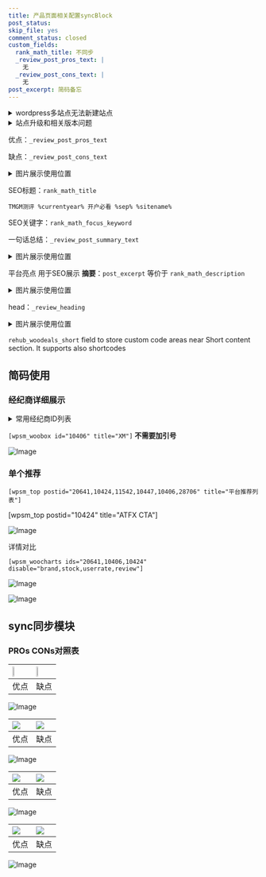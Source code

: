 ```yaml
---
title: 产品页面相关配置syncBlock
post_status: 
skip_file: yes
comment_status: closed
custom_fields:
  rank_math_title: 不同步
  _review_post_pros_text: |
    无
  _review_post_cons_text: |
    无
post_excerpt: 简码备忘
---
```

<details><summary>wordpress多站点无法新建站点</summary>

<li>和报错需要清理cookies一样的原因</li>
<li>wp-config.php里面<code>define( 'SUBDOMAIN_INSTALL', false );//子域名安装</code></li>
<li>新建子站点是用<code>define( 'SUBDOMAIN_INSTALL', true);//子域名安装</code> 完成以后，改成<code>false</code></li>
</details>

<details><summary>站点升级和相关版本问题</summary>

<p>wordpress：5.9.9
woocommerce：7.5.1
出现问题的地方：主题选项里面>><strong>Product layout >>compact style</strong></p>
<p>如何出现没有用过的字段 导致无法保存。先导出配置 然后进行修改，后面再次恢复即可。</p>
<p>出现部分字段无法显示时，需要返回默认布局后，对产品进行保存就好了。</p>
<p></p>
</details>

优点：`_review_post_pros_text`

缺点：`_review_post_cons_text`

<details><summary>图片展示使用位置</summary>

<img src="https://prod-files-secure.s3.us-west-2.amazonaws.com/39ed1227-6d7d-4570-be36-9ccd4a2c4241/f51d3d83-55d4-4bdf-9604-f37ec77ab556/Untitled.png?X-Amz-Algorithm=AWS4-HMAC-SHA256&X-Amz-Content-Sha256=UNSIGNED-PAYLOAD&X-Amz-Credential=ASIAZI2LB4667P2TULBN%2F20251006%2Fus-west-2%2Fs3%2Faws4_request&X-Amz-Date=20251006T225518Z&X-Amz-Expires=3600&X-Amz-Security-Token=IQoJb3JpZ2luX2VjEP7%2F%2F%2F%2F%2F%2F%2F%2F%2F%2FwEaCXVzLXdlc3QtMiJHMEUCICJX1jBo7k1Uwnre%2BFKXjLd8uV0FkE2Ml4ENYvdX2kPvAiEAhzncTB8gsMmaIN8JdI3OkHW7TRD%2BzVGzpVqVcjo5grAqiAQIl%2F%2F%2F%2F%2F%2F%2F%2F%2F%2F%2FARAAGgw2Mzc0MjMxODM4MDUiDJhfqWBa%2F23rQm7qECrcA%2FN0697ZlHkTNwTw77e28lzJe4prlJHlKEhn9QMSrgRU4%2FH8uZCgO5VrWVUoG9ReapJGDE%2FIuh0IeAVk%2Fkc7DkBVJikJSIPrvYm2EPfWnPQhiIwm%2F4eop%2Bcl4R8P3W6xTyYmfMcPjrdbzH0Ch0c81ctjwRtBfxy6aEPeF%2BStIN7vNI4S8YR2XbX%2Bvp56fjmvlG4qNn1Mr1LhCDnkN8U6gMHHH1TLEng2rqi5h0T%2B1Y89cOUFtkA5%2Fji4o8ZODSC2VteEMMKd0Vcc4%2Bbav%2F8zYEdaKUGHb1%2BwdHge0Mmz%2FOumoC4EI4EOii8%2BQ9hHQZ9oh0H06AgU3vVdVvzJKonT1%2Bkc13mqwIfYt3BPkgHqUiBcNA7HWHgv3J2W78s4Z0IjPfjrb%2BvrUlMjy23JwGmBOlENjYmDVqinpCkDo1QRl%2BPtPP8FpnhjavFY5%2BeV%2BzKLv1CnK1sOfpx3vca9YoBqGpBKi5YppgZwUnTFIq%2BjKg5dyjA6cB%2BKXCOfjcml5hZnCuVq2hb35Z2OQ%2FyBK6IAgWPBBIDykMIJllUddwMEPeoIFfLJ5p2NT6Zvy9w76yeV390Qxwt%2BIuFS5LtjjL7cYHaelPfeH63wkfqtl4HoijJyp0fhKm83lj1FkRhJMIr1kMcGOqUB7O0Vo3Xo1QDm3BA9w6rkjPNg2UbWE7flaDifjteXJRuv8LlpRRCuSZyZY6Sy127bf3m1pnzFzX7fFk3YsU04azoSoqGsPZFpvrwCYWpHLjKaanVKnJL5ETt8wPvmjVPtyJ7PTK2PcIuL1%2BixOa5Fxzu2gO9QEL57Fx7BMZb5Q09IPRJmRAvzf6OSmtg6uT5%2B3pARILfaK9comFZ03g7P1SvPoD%2FB&X-Amz-Signature=59024c52f7907a4f0a45c4a8ecdfec9e4c520763f07f9a7793bc43704c01d12a&X-Amz-SignedHeaders=host&x-amz-checksum-mode=ENABLED&x-id=GetObject" alt="Image">
</details>

SEO标题：`rank_math_title`

`TMGM测评 %currentyear% 开户必看 %sep% %sitename%`

SEO关键字：`rank_math_focus_keyword`

一句话总结：`_review_post_summary_text`

<details><summary>图片展示使用位置</summary>

<img src="https://prod-files-secure.s3.us-west-2.amazonaws.com/39ed1227-6d7d-4570-be36-9ccd4a2c4241/4b96a922-296c-4f4e-8630-d1c870cbce01/Untitled.png?X-Amz-Algorithm=AWS4-HMAC-SHA256&X-Amz-Content-Sha256=UNSIGNED-PAYLOAD&X-Amz-Credential=ASIAZI2LB466TAYOPVLZ%2F20251006%2Fus-west-2%2Fs3%2Faws4_request&X-Amz-Date=20251006T225518Z&X-Amz-Expires=3600&X-Amz-Security-Token=IQoJb3JpZ2luX2VjEP7%2F%2F%2F%2F%2F%2F%2F%2F%2F%2FwEaCXVzLXdlc3QtMiJHMEUCIEDMXcV3m6dea7E6qbyyjDdx7Kiwvjxen14yy601Fn0cAiEAyzZQQ0DwqQ8AHCFdXFomXZfL8l%2BcknvMSdp%2BlBnU%2Bq0qiAQIl%2F%2F%2F%2F%2F%2F%2F%2F%2F%2F%2FARAAGgw2Mzc0MjMxODM4MDUiDALepCDSsw7M4%2F3hyircA3R%2FnqqiMUQnsmDWSPrM6%2B%2Be87%2BnQj0Idfrghoass1p%2Brk%2Bs95xnXdfSckNYbpS3RGZpZj544VlTL1hq3XiDnsVkUyWG0TK1%2Fz6DaTOJXdYBadaLW8PE6UvZBKWivu6yUlWkulKWqLjNC2FCEFNBWzABprseasNleOCTDqBK96braNLraFppaH1627CUezxA0FamRpDt%2F2WINVh0vAo%2B7MawKUNlCZak5FMo3VnMRGOBgvclpAinfQnq27l%2Belid5KKTJmQ%2Bxul2yPq7Fzg0V7EeIAzo%2BVfxksosIRA4li0rdk3aLIiXzb3VQCUn5KosxLI1bA53H3HHmpJWOPi1Kdr%2FutiiurMGr9O9MUpZZTDgJlzwiwzEZsOdoc%2Fuiy1CNHLw6RwNGCk6tgn53pu4PhEa%2BGzLvo8VxYXnXdFyqAp4Q0wK%2FNqdbVbN9jWyHBTnutpXwoOxmFSOpCsFJxi4iWy4dE%2B2kEDOxxbTF1%2FscyywEMYjBJxbI97sMp0XyUrv8wz6R%2BmTyB5VFL1J64HXCGScnRMhdRAujLI9j46oHtLvvgrSbRZolMTVljT%2FNz2ScfhPowe0n4yCpbbWFFUJIGDa7EeusVbpWG7rpfWE%2F1gymlhBsnmWFX419HYoMI31kMcGOqUBu2px2y9IC9q36SFBAGhI4m8oYzacVy5dxJlVnYvAeOW4P%2BV4HX4MO7Qi%2FfSzW%2FDI5Z3b3QiOwWXaIvH%2Fz6AZKDWWOcTMU3lQMSo0WJuvZBwgJRqutWIXTBFW48uxQtB4YzzbQm1Ve532w1D0h09ezPQNworujjcfJozd5SywrfRYM7Cs5HhdQdMiDyOs51VRKFUbR8oQs74c4gnEAKhv7Sn7R3fR&X-Amz-Signature=ac98c0b240db4ab72f84ae911df0f2e3ed9ce13c01fe328c8aea0d39d2d7ec61&X-Amz-SignedHeaders=host&x-amz-checksum-mode=ENABLED&x-id=GetObject" alt="Image">
</details>

平台亮点 用于SEO展示 **摘要**：`post_excerpt`  等价于 `rank_math_description`

<details><summary>图片展示使用位置</summary>

<img src="https://prod-files-secure.s3.us-west-2.amazonaws.com/39ed1227-6d7d-4570-be36-9ccd4a2c4241/1ee11f63-b60a-4dfe-a7a7-d58ff23b5d88/Untitled.png?X-Amz-Algorithm=AWS4-HMAC-SHA256&X-Amz-Content-Sha256=UNSIGNED-PAYLOAD&X-Amz-Credential=ASIAZI2LB466WWHGZ64E%2F20251006%2Fus-west-2%2Fs3%2Faws4_request&X-Amz-Date=20251006T225518Z&X-Amz-Expires=3600&X-Amz-Security-Token=IQoJb3JpZ2luX2VjEP7%2F%2F%2F%2F%2F%2F%2F%2F%2F%2FwEaCXVzLXdlc3QtMiJHMEUCIGTYZs6y%2FdVbDw5k6J0a0e%2Bn3nqLbE%2F0GKnQljNm3UHkAiEA%2FjG7e%2BEey%2FurDYe5XMZC9jafUFLnu7GYr6%2FERIDc6CQqiAQIl%2F%2F%2F%2F%2F%2F%2F%2F%2F%2F%2FARAAGgw2Mzc0MjMxODM4MDUiDKrRH2BQe%2F1xofze%2FircA4Rnv1nckv4VfYO2X%2BOWar5swcqDLs0zBuvW%2B948r9bw7Orj%2FGys0mwMX9YSa%2B3s2lEWRUd7FOpYSkh7ZaDRhAPvUR1ZgSHR6OyxOc%2BSkSm%2Br8dtOKJKkyncabaqYYkmSVFUNBEkNR20dzM%2BUg2RGKlGEPAbk%2Fpa0UYN19sPyDVcP6CTTr0fCV%2BUtoBmVxPwkDDnynMoHLmn3SU7K9IPMQu4af7CZmbiZmzFWkyYgJj7FnN1n9zrmDDZYenURUQMrjNomL5vcvySR%2FXBWO5N%2FqnfgdlLuYpAN81o2WRj%2FXP7ECZ3scH6GkY6%2Bme3ormDviJceWGaDXrJBlZ%2BbtT7PLOaAiF0qnWgmVzqsRH6VvSo1OnKhK4QlyZ32lxj0SfjzhWtWPqoXmJ9VNtSj8bQRXjSC5%2F0LcNcbNBKr4S218h84QPP1moVKW0Q%2B0mvYPbZJX1ImDNjQgLH5llqjeQiwm9tIQquWJi%2BMI%2FaCgOFcqjJ0%2FY7PsIEo0oLlYYs8Lx66jVFDXojKPMZPc9T1vVfb1W7%2FURIl9L0%2B0VEKqHBoQv%2B2%2FmASx2VpOjnKWPNX1IPyuNMuwc2%2BEmQxeLET2GZFz8mdLmgzGADXNB1mAYaifWifFXstkGpqdPpyFw%2FMPX0kMcGOqUBBl7f7mtBSJHiqcMciCPgih%2B7Lw6NGeBuGzT2JBC4j274cJE1UN9SOkpoJ7Zi7nOr7mrIsfBxhTFjvlu0Wsp3TIozhxJd1B%2FI63JBXViFtT6wt9ATGL%2FUiQ2QBEBeqNV5oY2FgKZ%2F1%2BP3s8Wfkd7GIIaxGBfubptzyRKIjJxmqg92Tpc29Uutu6kg%2FNqhVcuAqdYq4Ik78CTIHnZFXNCpk4HcGIw7&X-Amz-Signature=d24b5ffefb9aac5b27ef9c700b22cf39cf757f9bc4fd4410940315d1b45fc95c&X-Amz-SignedHeaders=host&x-amz-checksum-mode=ENABLED&x-id=GetObject" alt="Image">
<img src="https://prod-files-secure.s3.us-west-2.amazonaws.com/39ed1227-6d7d-4570-be36-9ccd4a2c4241/ad4118b5-78d8-4fbe-801e-3b29b5d99c01/Untitled.png?X-Amz-Algorithm=AWS4-HMAC-SHA256&X-Amz-Content-Sha256=UNSIGNED-PAYLOAD&X-Amz-Credential=ASIAZI2LB466WWHGZ64E%2F20251006%2Fus-west-2%2Fs3%2Faws4_request&X-Amz-Date=20251006T225518Z&X-Amz-Expires=3600&X-Amz-Security-Token=IQoJb3JpZ2luX2VjEP7%2F%2F%2F%2F%2F%2F%2F%2F%2F%2FwEaCXVzLXdlc3QtMiJHMEUCIGTYZs6y%2FdVbDw5k6J0a0e%2Bn3nqLbE%2F0GKnQljNm3UHkAiEA%2FjG7e%2BEey%2FurDYe5XMZC9jafUFLnu7GYr6%2FERIDc6CQqiAQIl%2F%2F%2F%2F%2F%2F%2F%2F%2F%2F%2FARAAGgw2Mzc0MjMxODM4MDUiDKrRH2BQe%2F1xofze%2FircA4Rnv1nckv4VfYO2X%2BOWar5swcqDLs0zBuvW%2B948r9bw7Orj%2FGys0mwMX9YSa%2B3s2lEWRUd7FOpYSkh7ZaDRhAPvUR1ZgSHR6OyxOc%2BSkSm%2Br8dtOKJKkyncabaqYYkmSVFUNBEkNR20dzM%2BUg2RGKlGEPAbk%2Fpa0UYN19sPyDVcP6CTTr0fCV%2BUtoBmVxPwkDDnynMoHLmn3SU7K9IPMQu4af7CZmbiZmzFWkyYgJj7FnN1n9zrmDDZYenURUQMrjNomL5vcvySR%2FXBWO5N%2FqnfgdlLuYpAN81o2WRj%2FXP7ECZ3scH6GkY6%2Bme3ormDviJceWGaDXrJBlZ%2BbtT7PLOaAiF0qnWgmVzqsRH6VvSo1OnKhK4QlyZ32lxj0SfjzhWtWPqoXmJ9VNtSj8bQRXjSC5%2F0LcNcbNBKr4S218h84QPP1moVKW0Q%2B0mvYPbZJX1ImDNjQgLH5llqjeQiwm9tIQquWJi%2BMI%2FaCgOFcqjJ0%2FY7PsIEo0oLlYYs8Lx66jVFDXojKPMZPc9T1vVfb1W7%2FURIl9L0%2B0VEKqHBoQv%2B2%2FmASx2VpOjnKWPNX1IPyuNMuwc2%2BEmQxeLET2GZFz8mdLmgzGADXNB1mAYaifWifFXstkGpqdPpyFw%2FMPX0kMcGOqUBBl7f7mtBSJHiqcMciCPgih%2B7Lw6NGeBuGzT2JBC4j274cJE1UN9SOkpoJ7Zi7nOr7mrIsfBxhTFjvlu0Wsp3TIozhxJd1B%2FI63JBXViFtT6wt9ATGL%2FUiQ2QBEBeqNV5oY2FgKZ%2F1%2BP3s8Wfkd7GIIaxGBfubptzyRKIjJxmqg92Tpc29Uutu6kg%2FNqhVcuAqdYq4Ik78CTIHnZFXNCpk4HcGIw7&X-Amz-Signature=9fac59657ac8be708c9556b6b56bfa16e0ed81cb5dcd96a8ca1b35cf1e7836b2&X-Amz-SignedHeaders=host&x-amz-checksum-mode=ENABLED&x-id=GetObject" alt="Image">
<img src="https://prod-files-secure.s3.us-west-2.amazonaws.com/39ed1227-6d7d-4570-be36-9ccd4a2c4241/a38cf7c9-a79c-4b64-9e94-13589fe0758b/Untitled.png?X-Amz-Algorithm=AWS4-HMAC-SHA256&X-Amz-Content-Sha256=UNSIGNED-PAYLOAD&X-Amz-Credential=ASIAZI2LB466WWHGZ64E%2F20251006%2Fus-west-2%2Fs3%2Faws4_request&X-Amz-Date=20251006T225518Z&X-Amz-Expires=3600&X-Amz-Security-Token=IQoJb3JpZ2luX2VjEP7%2F%2F%2F%2F%2F%2F%2F%2F%2F%2FwEaCXVzLXdlc3QtMiJHMEUCIGTYZs6y%2FdVbDw5k6J0a0e%2Bn3nqLbE%2F0GKnQljNm3UHkAiEA%2FjG7e%2BEey%2FurDYe5XMZC9jafUFLnu7GYr6%2FERIDc6CQqiAQIl%2F%2F%2F%2F%2F%2F%2F%2F%2F%2F%2FARAAGgw2Mzc0MjMxODM4MDUiDKrRH2BQe%2F1xofze%2FircA4Rnv1nckv4VfYO2X%2BOWar5swcqDLs0zBuvW%2B948r9bw7Orj%2FGys0mwMX9YSa%2B3s2lEWRUd7FOpYSkh7ZaDRhAPvUR1ZgSHR6OyxOc%2BSkSm%2Br8dtOKJKkyncabaqYYkmSVFUNBEkNR20dzM%2BUg2RGKlGEPAbk%2Fpa0UYN19sPyDVcP6CTTr0fCV%2BUtoBmVxPwkDDnynMoHLmn3SU7K9IPMQu4af7CZmbiZmzFWkyYgJj7FnN1n9zrmDDZYenURUQMrjNomL5vcvySR%2FXBWO5N%2FqnfgdlLuYpAN81o2WRj%2FXP7ECZ3scH6GkY6%2Bme3ormDviJceWGaDXrJBlZ%2BbtT7PLOaAiF0qnWgmVzqsRH6VvSo1OnKhK4QlyZ32lxj0SfjzhWtWPqoXmJ9VNtSj8bQRXjSC5%2F0LcNcbNBKr4S218h84QPP1moVKW0Q%2B0mvYPbZJX1ImDNjQgLH5llqjeQiwm9tIQquWJi%2BMI%2FaCgOFcqjJ0%2FY7PsIEo0oLlYYs8Lx66jVFDXojKPMZPc9T1vVfb1W7%2FURIl9L0%2B0VEKqHBoQv%2B2%2FmASx2VpOjnKWPNX1IPyuNMuwc2%2BEmQxeLET2GZFz8mdLmgzGADXNB1mAYaifWifFXstkGpqdPpyFw%2FMPX0kMcGOqUBBl7f7mtBSJHiqcMciCPgih%2B7Lw6NGeBuGzT2JBC4j274cJE1UN9SOkpoJ7Zi7nOr7mrIsfBxhTFjvlu0Wsp3TIozhxJd1B%2FI63JBXViFtT6wt9ATGL%2FUiQ2QBEBeqNV5oY2FgKZ%2F1%2BP3s8Wfkd7GIIaxGBfubptzyRKIjJxmqg92Tpc29Uutu6kg%2FNqhVcuAqdYq4Ik78CTIHnZFXNCpk4HcGIw7&X-Amz-Signature=d04f149e41f414fa603f3eeaa7da7df671bfa7ef38901a2ad2e1eab809d84541&X-Amz-SignedHeaders=host&x-amz-checksum-mode=ENABLED&x-id=GetObject" alt="Image">
<img src="https://prod-files-secure.s3.us-west-2.amazonaws.com/39ed1227-6d7d-4570-be36-9ccd4a2c4241/7da6fc1e-d2ac-42ae-8c75-cb5749aa18f6/Untitled.png?X-Amz-Algorithm=AWS4-HMAC-SHA256&X-Amz-Content-Sha256=UNSIGNED-PAYLOAD&X-Amz-Credential=ASIAZI2LB466WWHGZ64E%2F20251006%2Fus-west-2%2Fs3%2Faws4_request&X-Amz-Date=20251006T225518Z&X-Amz-Expires=3600&X-Amz-Security-Token=IQoJb3JpZ2luX2VjEP7%2F%2F%2F%2F%2F%2F%2F%2F%2F%2FwEaCXVzLXdlc3QtMiJHMEUCIGTYZs6y%2FdVbDw5k6J0a0e%2Bn3nqLbE%2F0GKnQljNm3UHkAiEA%2FjG7e%2BEey%2FurDYe5XMZC9jafUFLnu7GYr6%2FERIDc6CQqiAQIl%2F%2F%2F%2F%2F%2F%2F%2F%2F%2F%2FARAAGgw2Mzc0MjMxODM4MDUiDKrRH2BQe%2F1xofze%2FircA4Rnv1nckv4VfYO2X%2BOWar5swcqDLs0zBuvW%2B948r9bw7Orj%2FGys0mwMX9YSa%2B3s2lEWRUd7FOpYSkh7ZaDRhAPvUR1ZgSHR6OyxOc%2BSkSm%2Br8dtOKJKkyncabaqYYkmSVFUNBEkNR20dzM%2BUg2RGKlGEPAbk%2Fpa0UYN19sPyDVcP6CTTr0fCV%2BUtoBmVxPwkDDnynMoHLmn3SU7K9IPMQu4af7CZmbiZmzFWkyYgJj7FnN1n9zrmDDZYenURUQMrjNomL5vcvySR%2FXBWO5N%2FqnfgdlLuYpAN81o2WRj%2FXP7ECZ3scH6GkY6%2Bme3ormDviJceWGaDXrJBlZ%2BbtT7PLOaAiF0qnWgmVzqsRH6VvSo1OnKhK4QlyZ32lxj0SfjzhWtWPqoXmJ9VNtSj8bQRXjSC5%2F0LcNcbNBKr4S218h84QPP1moVKW0Q%2B0mvYPbZJX1ImDNjQgLH5llqjeQiwm9tIQquWJi%2BMI%2FaCgOFcqjJ0%2FY7PsIEo0oLlYYs8Lx66jVFDXojKPMZPc9T1vVfb1W7%2FURIl9L0%2B0VEKqHBoQv%2B2%2FmASx2VpOjnKWPNX1IPyuNMuwc2%2BEmQxeLET2GZFz8mdLmgzGADXNB1mAYaifWifFXstkGpqdPpyFw%2FMPX0kMcGOqUBBl7f7mtBSJHiqcMciCPgih%2B7Lw6NGeBuGzT2JBC4j274cJE1UN9SOkpoJ7Zi7nOr7mrIsfBxhTFjvlu0Wsp3TIozhxJd1B%2FI63JBXViFtT6wt9ATGL%2FUiQ2QBEBeqNV5oY2FgKZ%2F1%2BP3s8Wfkd7GIIaxGBfubptzyRKIjJxmqg92Tpc29Uutu6kg%2FNqhVcuAqdYq4Ik78CTIHnZFXNCpk4HcGIw7&X-Amz-Signature=9d4ab7d116ab08fdb1ac552687a20d0677fe59c7f9070fc7be45c0469105da4b&X-Amz-SignedHeaders=host&x-amz-checksum-mode=ENABLED&x-id=GetObject" alt="Image">
<img src="https://prod-files-secure.s3.us-west-2.amazonaws.com/39ed1227-6d7d-4570-be36-9ccd4a2c4241/7e97f40a-eaee-47f5-b2f9-475f96808fa7/Untitled.png?X-Amz-Algorithm=AWS4-HMAC-SHA256&X-Amz-Content-Sha256=UNSIGNED-PAYLOAD&X-Amz-Credential=ASIAZI2LB466WWHGZ64E%2F20251006%2Fus-west-2%2Fs3%2Faws4_request&X-Amz-Date=20251006T225518Z&X-Amz-Expires=3600&X-Amz-Security-Token=IQoJb3JpZ2luX2VjEP7%2F%2F%2F%2F%2F%2F%2F%2F%2F%2FwEaCXVzLXdlc3QtMiJHMEUCIGTYZs6y%2FdVbDw5k6J0a0e%2Bn3nqLbE%2F0GKnQljNm3UHkAiEA%2FjG7e%2BEey%2FurDYe5XMZC9jafUFLnu7GYr6%2FERIDc6CQqiAQIl%2F%2F%2F%2F%2F%2F%2F%2F%2F%2F%2FARAAGgw2Mzc0MjMxODM4MDUiDKrRH2BQe%2F1xofze%2FircA4Rnv1nckv4VfYO2X%2BOWar5swcqDLs0zBuvW%2B948r9bw7Orj%2FGys0mwMX9YSa%2B3s2lEWRUd7FOpYSkh7ZaDRhAPvUR1ZgSHR6OyxOc%2BSkSm%2Br8dtOKJKkyncabaqYYkmSVFUNBEkNR20dzM%2BUg2RGKlGEPAbk%2Fpa0UYN19sPyDVcP6CTTr0fCV%2BUtoBmVxPwkDDnynMoHLmn3SU7K9IPMQu4af7CZmbiZmzFWkyYgJj7FnN1n9zrmDDZYenURUQMrjNomL5vcvySR%2FXBWO5N%2FqnfgdlLuYpAN81o2WRj%2FXP7ECZ3scH6GkY6%2Bme3ormDviJceWGaDXrJBlZ%2BbtT7PLOaAiF0qnWgmVzqsRH6VvSo1OnKhK4QlyZ32lxj0SfjzhWtWPqoXmJ9VNtSj8bQRXjSC5%2F0LcNcbNBKr4S218h84QPP1moVKW0Q%2B0mvYPbZJX1ImDNjQgLH5llqjeQiwm9tIQquWJi%2BMI%2FaCgOFcqjJ0%2FY7PsIEo0oLlYYs8Lx66jVFDXojKPMZPc9T1vVfb1W7%2FURIl9L0%2B0VEKqHBoQv%2B2%2FmASx2VpOjnKWPNX1IPyuNMuwc2%2BEmQxeLET2GZFz8mdLmgzGADXNB1mAYaifWifFXstkGpqdPpyFw%2FMPX0kMcGOqUBBl7f7mtBSJHiqcMciCPgih%2B7Lw6NGeBuGzT2JBC4j274cJE1UN9SOkpoJ7Zi7nOr7mrIsfBxhTFjvlu0Wsp3TIozhxJd1B%2FI63JBXViFtT6wt9ATGL%2FUiQ2QBEBeqNV5oY2FgKZ%2F1%2BP3s8Wfkd7GIIaxGBfubptzyRKIjJxmqg92Tpc29Uutu6kg%2FNqhVcuAqdYq4Ik78CTIHnZFXNCpk4HcGIw7&X-Amz-Signature=f61d8ff36e1d5ce5845375fc66a8c994b4ac604a5f2f41c1094412f3d0a305b1&X-Amz-SignedHeaders=host&x-amz-checksum-mode=ENABLED&x-id=GetObject" alt="Image">
</details>

head：`_review_heading`

<details><summary>图片展示使用位置</summary>

<img src="https://prod-files-secure.s3.us-west-2.amazonaws.com/39ed1227-6d7d-4570-be36-9ccd4a2c4241/3a4650ad-9887-415c-889a-edd51fa54f27/Untitled.png?X-Amz-Algorithm=AWS4-HMAC-SHA256&X-Amz-Content-Sha256=UNSIGNED-PAYLOAD&X-Amz-Credential=ASIAZI2LB466YHIWFMHB%2F20251006%2Fus-west-2%2Fs3%2Faws4_request&X-Amz-Date=20251006T225518Z&X-Amz-Expires=3600&X-Amz-Security-Token=IQoJb3JpZ2luX2VjEP7%2F%2F%2F%2F%2F%2F%2F%2F%2F%2FwEaCXVzLXdlc3QtMiJHMEUCIAZlcygGg8ZuNrrAAutZsvKAzLaAUkqpjvodyTlWxfxuAiEAkFreaPlLUoDyWvkxGNgpytI1FXlEeh7UGG%2BnU1%2FaWFUqiAQIl%2F%2F%2F%2F%2F%2F%2F%2F%2F%2F%2FARAAGgw2Mzc0MjMxODM4MDUiDGj%2F3OjGe9xYnFMIJCrcAxTu5z%2BVwphYr1GX9TiqnRRDYGKq0aFVrVJI5oQ5X35awc%2B6XQ5ceQUdtbQVsQluzGlaDa73uq25Nq4SNphNYPZDMYqvW%2FQp%2F2phkd26SYEadQZnQ0TNJeh7BtK7FzIdNjrs4ESqMIrhFNorxWo%2Fw7ZMZp%2Fp5X5%2FwCEgZXdJVRuYkR79iGBuNUiC%2BaEu8FJXkUjZuXtoFfFqEIUqSOMBg%2BuspNGOjYehtJ1mjlxAiG8RfTUOWK%2BRVV7RQTAg1wSWdnAdx3NXNoBxRjmQ9V9VA%2FB24t6ZMF3NNYJyDJtxZtebPPGJFmQDKijuHRQH%2BPvEIcXI5eORJGcqArvGI7FSAktgxYzr4FwIyJD7147XT5FpVzUMaeSTV0GcRi8VZDlvHWiPcqqNarrg2MzKRzNoJuDpgFcBcxvwA2Djs8UcMKXVR05777NFGCxynXmTBfMBOSXn44dgrhQnSc%2FVydNkCxsWqKI85q8zGHk4uiNcDs%2FmSPSEu7d0GObsi8AM54TSZV72gkqb%2FRChSWOurX7CPQ2UY0F%2BDyP8hYhqSRSMS93R%2FM%2FHcwnOabyyQucLmQCOrE4grg9y5EartgnqLbxFXcIAXWlp2AsuCjbc09erbdg%2B%2BMYRj%2BpgmrmI9OpaMKL1kMcGOqUBYcdtKaMaLkpk%2BiVuw0ug8ngMoLOOgE9%2Bm9tNQ8mylanXzgCYLkUBc%2B%2B%2By%2BzrVAk1aeJjAbtrRDQ26KCGGU%2FPnsqFkcUWQGmcuc7vz4OQPrGjxXRnuGtsjcfh1v5b0hY7JkNoOTFCfbmvbAls4qaYr8TQgS34V%2BosYVqV61vlOUFV7dLlDk5UUXrcyVWfrErypwj9eb5oep5b1KDeCJ9DftdemFa5&X-Amz-Signature=1a73a541d990d4687f0c282339c56e14446d4b222d77a79f3e1ef213047bf0e6&X-Amz-SignedHeaders=host&x-amz-checksum-mode=ENABLED&x-id=GetObject" alt="Image">
</details>

`rehub_woodeals_short`	field to store custom code areas near Short content section. It supports also shortcodes



## 简码使用

### 经纪商详细展示

<details><summary>常用经纪商ID列表</summary>

<pre><code class="php">嘉盛 ===> 20641  [wpsm_woobox id="20641" title="嘉盛"]
易信easymarkets ===> 11542  [wpsm_woobox id="11542" title="易信easymarkets"]
ATFX外汇 ===> 10424  [wpsm_woobox id="10424" title="ATFX"]
XM ===> 10406  [wpsm_woobox id="10406" title="XM"]
TMGM ===> 29622  [wpsm_woobox id="29622" title="TMGM"]
HYCM ===> 10447  [wpsm_woobox id="10447" title="HYCM"]
fpmarkets澳福外汇 ===> 20639  [wpsm_woobox id="20639" title="fpmarkets澳福外汇"]</code></pre>
</details>

`[wpsm_woobox id="10406" title="XM"]` **不需要加引号**

![Image](https://prod-files-secure.s3.us-west-2.amazonaws.com/39ed1227-6d7d-4570-be36-9ccd4a2c4241/4f898f9d-0fa7-4e43-acd3-ac6bc7be575a/Untitled.png?X-Amz-Algorithm=AWS4-HMAC-SHA256&X-Amz-Content-Sha256=UNSIGNED-PAYLOAD&X-Amz-Credential=ASIAZI2LB466Y2DVGEW2%2F20251006%2Fus-west-2%2Fs3%2Faws4_request&X-Amz-Date=20251006T225516Z&X-Amz-Expires=3600&X-Amz-Security-Token=IQoJb3JpZ2luX2VjEP7%2F%2F%2F%2F%2F%2F%2F%2F%2F%2FwEaCXVzLXdlc3QtMiJIMEYCIQCVDEwxHsKSMu5Wd9mEU5n%2FuKEOPTWZ3YTQRGdXSXHdYAIhANQjzJZYQpnmH9WvtoWSOKmOBaSHlKR%2Fg5KJGoR5eIFFKogECJf%2F%2F%2F%2F%2F%2F%2F%2F%2F%2FwEQABoMNjM3NDIzMTgzODA1IgyWNVv7D9oVkF%2BG9JMq3AMRvZgWnqtH21uiYppTGBiK1KCVwWnfFlqZzBaiRC6cMXfA00km6PuwF52J3PlCApRlscr77z4TXqaz4y1bP%2FwvFGDOYKvx8R8yiAGPCjTKW3Umebf56k683N1srKDK00mPNCDmlmh0Ia8Wrk45Db0Prl5KiO%2BQ7PbfTrHQd%2BakRtoPdRXRzz9AjRHkzugCuMVAn1JcGU5BJNLVQlii29vSRdCWZbybFoeUrcwwH%2F8CSYBHH6ZgDU%2FcvHBhQCT7VFyE%2FLFNoM8MeLDs5b%2FF3j9XfgvlmkQVrgd1xlyXnSiAr%2FrbvY2eUkuY7VFapJzaB43LUNNJY49M1iPhCYqBL3EgOngnCt0Rzlyvlc%2FprTQ5UNI72%2BZ9LdHoqBdFIx6xu1GyEAJnCp41%2F40e0jTZPm7nml1yXujmFy5IypC8AHxFcyb2vWIHKErRsw%2FTBI3InggYAS2XCnyhfvVcrDnwdYBFc0Z342V5MiFqPBTLyy9hkNhHrqiHn%2BYnlPJoUXQD8UkDnwpFyAAuRXPAHdx5SGyrZEjU1oZ58DYM1HupeBHrNYGBO834qqAFMMmhS%2FvRq9vG1IL9yJjHPFbP9RYApjbJ0z89ZdySjO%2BcVDwYPxHXK7z4R7Co%2Bohvg5MKsDDV9JDHBjqkAYa%2FEvyxmNe9ANQR4maLaQO5z%2FN0ZcwoUpYDsJlWANGxwAPLrAGafjRDI8l2AxkJID%2FJ%2FsSlFqCK1B1DQGy8u7BPCd3EDN7t8OhJz0DOzibPCoQFCKka6qhuIzgEyRxbdjJyKc7%2BwndQP8Sb%2FksvfIHAnkFhanqOvgkY%2FemzHNShQf3gdioi1ZCLSPP2eNPnw3KmzW3cfhNsoDBx5IWEhWfY%2Bq%2Fe&X-Amz-Signature=f390fe7a889039866a65fb6187d98eebfd7114838879a7b1501ab1d0969a6dd5&X-Amz-SignedHeaders=host&x-amz-checksum-mode=ENABLED&x-id=GetObject)

### 单个推荐
`[wpsm_top postid="20641,10424,11542,10447,10406,28706" title="平台推荐列表"]`

[wpsm_top postid="10424" title="ATFX CTA"]

![Image](https://prod-files-secure.s3.us-west-2.amazonaws.com/39ed1227-6d7d-4570-be36-9ccd4a2c4241/5ac620dc-51a8-48b6-b55d-91f47299193c/Untitled.png?X-Amz-Algorithm=AWS4-HMAC-SHA256&X-Amz-Content-Sha256=UNSIGNED-PAYLOAD&X-Amz-Credential=ASIAZI2LB466Y2DVGEW2%2F20251006%2Fus-west-2%2Fs3%2Faws4_request&X-Amz-Date=20251006T225516Z&X-Amz-Expires=3600&X-Amz-Security-Token=IQoJb3JpZ2luX2VjEP7%2F%2F%2F%2F%2F%2F%2F%2F%2F%2FwEaCXVzLXdlc3QtMiJIMEYCIQCVDEwxHsKSMu5Wd9mEU5n%2FuKEOPTWZ3YTQRGdXSXHdYAIhANQjzJZYQpnmH9WvtoWSOKmOBaSHlKR%2Fg5KJGoR5eIFFKogECJf%2F%2F%2F%2F%2F%2F%2F%2F%2F%2FwEQABoMNjM3NDIzMTgzODA1IgyWNVv7D9oVkF%2BG9JMq3AMRvZgWnqtH21uiYppTGBiK1KCVwWnfFlqZzBaiRC6cMXfA00km6PuwF52J3PlCApRlscr77z4TXqaz4y1bP%2FwvFGDOYKvx8R8yiAGPCjTKW3Umebf56k683N1srKDK00mPNCDmlmh0Ia8Wrk45Db0Prl5KiO%2BQ7PbfTrHQd%2BakRtoPdRXRzz9AjRHkzugCuMVAn1JcGU5BJNLVQlii29vSRdCWZbybFoeUrcwwH%2F8CSYBHH6ZgDU%2FcvHBhQCT7VFyE%2FLFNoM8MeLDs5b%2FF3j9XfgvlmkQVrgd1xlyXnSiAr%2FrbvY2eUkuY7VFapJzaB43LUNNJY49M1iPhCYqBL3EgOngnCt0Rzlyvlc%2FprTQ5UNI72%2BZ9LdHoqBdFIx6xu1GyEAJnCp41%2F40e0jTZPm7nml1yXujmFy5IypC8AHxFcyb2vWIHKErRsw%2FTBI3InggYAS2XCnyhfvVcrDnwdYBFc0Z342V5MiFqPBTLyy9hkNhHrqiHn%2BYnlPJoUXQD8UkDnwpFyAAuRXPAHdx5SGyrZEjU1oZ58DYM1HupeBHrNYGBO834qqAFMMmhS%2FvRq9vG1IL9yJjHPFbP9RYApjbJ0z89ZdySjO%2BcVDwYPxHXK7z4R7Co%2Bohvg5MKsDDV9JDHBjqkAYa%2FEvyxmNe9ANQR4maLaQO5z%2FN0ZcwoUpYDsJlWANGxwAPLrAGafjRDI8l2AxkJID%2FJ%2FsSlFqCK1B1DQGy8u7BPCd3EDN7t8OhJz0DOzibPCoQFCKka6qhuIzgEyRxbdjJyKc7%2BwndQP8Sb%2FksvfIHAnkFhanqOvgkY%2FemzHNShQf3gdioi1ZCLSPP2eNPnw3KmzW3cfhNsoDBx5IWEhWfY%2Bq%2Fe&X-Amz-Signature=298d427b0375b6ca70eb08eb35c6d09605013cb6295a96c15443332312b442a9&X-Amz-SignedHeaders=host&x-amz-checksum-mode=ENABLED&x-id=GetObject)

详情对比

`[wpsm_woocharts ids="20641,10406,10424" disable="brand,stock,userrate,review"]`

![Image](https://prod-files-secure.s3.us-west-2.amazonaws.com/39ed1227-6d7d-4570-be36-9ccd4a2c4241/bf3ba45f-b9f3-4295-8aef-b4a495fd25f4/Untitled.png?X-Amz-Algorithm=AWS4-HMAC-SHA256&X-Amz-Content-Sha256=UNSIGNED-PAYLOAD&X-Amz-Credential=ASIAZI2LB466Y2DVGEW2%2F20251006%2Fus-west-2%2Fs3%2Faws4_request&X-Amz-Date=20251006T225517Z&X-Amz-Expires=3600&X-Amz-Security-Token=IQoJb3JpZ2luX2VjEP7%2F%2F%2F%2F%2F%2F%2F%2F%2F%2FwEaCXVzLXdlc3QtMiJIMEYCIQCVDEwxHsKSMu5Wd9mEU5n%2FuKEOPTWZ3YTQRGdXSXHdYAIhANQjzJZYQpnmH9WvtoWSOKmOBaSHlKR%2Fg5KJGoR5eIFFKogECJf%2F%2F%2F%2F%2F%2F%2F%2F%2F%2FwEQABoMNjM3NDIzMTgzODA1IgyWNVv7D9oVkF%2BG9JMq3AMRvZgWnqtH21uiYppTGBiK1KCVwWnfFlqZzBaiRC6cMXfA00km6PuwF52J3PlCApRlscr77z4TXqaz4y1bP%2FwvFGDOYKvx8R8yiAGPCjTKW3Umebf56k683N1srKDK00mPNCDmlmh0Ia8Wrk45Db0Prl5KiO%2BQ7PbfTrHQd%2BakRtoPdRXRzz9AjRHkzugCuMVAn1JcGU5BJNLVQlii29vSRdCWZbybFoeUrcwwH%2F8CSYBHH6ZgDU%2FcvHBhQCT7VFyE%2FLFNoM8MeLDs5b%2FF3j9XfgvlmkQVrgd1xlyXnSiAr%2FrbvY2eUkuY7VFapJzaB43LUNNJY49M1iPhCYqBL3EgOngnCt0Rzlyvlc%2FprTQ5UNI72%2BZ9LdHoqBdFIx6xu1GyEAJnCp41%2F40e0jTZPm7nml1yXujmFy5IypC8AHxFcyb2vWIHKErRsw%2FTBI3InggYAS2XCnyhfvVcrDnwdYBFc0Z342V5MiFqPBTLyy9hkNhHrqiHn%2BYnlPJoUXQD8UkDnwpFyAAuRXPAHdx5SGyrZEjU1oZ58DYM1HupeBHrNYGBO834qqAFMMmhS%2FvRq9vG1IL9yJjHPFbP9RYApjbJ0z89ZdySjO%2BcVDwYPxHXK7z4R7Co%2Bohvg5MKsDDV9JDHBjqkAYa%2FEvyxmNe9ANQR4maLaQO5z%2FN0ZcwoUpYDsJlWANGxwAPLrAGafjRDI8l2AxkJID%2FJ%2FsSlFqCK1B1DQGy8u7BPCd3EDN7t8OhJz0DOzibPCoQFCKka6qhuIzgEyRxbdjJyKc7%2BwndQP8Sb%2FksvfIHAnkFhanqOvgkY%2FemzHNShQf3gdioi1ZCLSPP2eNPnw3KmzW3cfhNsoDBx5IWEhWfY%2Bq%2Fe&X-Amz-Signature=c59573632f1a49d87d3d8bd62426962a7e3ce5d6bbd285bde252fff01293d70c&X-Amz-SignedHeaders=host&x-amz-checksum-mode=ENABLED&x-id=GetObject)

![Image](https://prod-files-secure.s3.us-west-2.amazonaws.com/39ed1227-6d7d-4570-be36-9ccd4a2c4241/30bc56ef-f383-4b48-9768-2ebc9e436ec0/Untitled.png?X-Amz-Algorithm=AWS4-HMAC-SHA256&X-Amz-Content-Sha256=UNSIGNED-PAYLOAD&X-Amz-Credential=ASIAZI2LB466Y2DVGEW2%2F20251006%2Fus-west-2%2Fs3%2Faws4_request&X-Amz-Date=20251006T225517Z&X-Amz-Expires=3600&X-Amz-Security-Token=IQoJb3JpZ2luX2VjEP7%2F%2F%2F%2F%2F%2F%2F%2F%2F%2FwEaCXVzLXdlc3QtMiJIMEYCIQCVDEwxHsKSMu5Wd9mEU5n%2FuKEOPTWZ3YTQRGdXSXHdYAIhANQjzJZYQpnmH9WvtoWSOKmOBaSHlKR%2Fg5KJGoR5eIFFKogECJf%2F%2F%2F%2F%2F%2F%2F%2F%2F%2FwEQABoMNjM3NDIzMTgzODA1IgyWNVv7D9oVkF%2BG9JMq3AMRvZgWnqtH21uiYppTGBiK1KCVwWnfFlqZzBaiRC6cMXfA00km6PuwF52J3PlCApRlscr77z4TXqaz4y1bP%2FwvFGDOYKvx8R8yiAGPCjTKW3Umebf56k683N1srKDK00mPNCDmlmh0Ia8Wrk45Db0Prl5KiO%2BQ7PbfTrHQd%2BakRtoPdRXRzz9AjRHkzugCuMVAn1JcGU5BJNLVQlii29vSRdCWZbybFoeUrcwwH%2F8CSYBHH6ZgDU%2FcvHBhQCT7VFyE%2FLFNoM8MeLDs5b%2FF3j9XfgvlmkQVrgd1xlyXnSiAr%2FrbvY2eUkuY7VFapJzaB43LUNNJY49M1iPhCYqBL3EgOngnCt0Rzlyvlc%2FprTQ5UNI72%2BZ9LdHoqBdFIx6xu1GyEAJnCp41%2F40e0jTZPm7nml1yXujmFy5IypC8AHxFcyb2vWIHKErRsw%2FTBI3InggYAS2XCnyhfvVcrDnwdYBFc0Z342V5MiFqPBTLyy9hkNhHrqiHn%2BYnlPJoUXQD8UkDnwpFyAAuRXPAHdx5SGyrZEjU1oZ58DYM1HupeBHrNYGBO834qqAFMMmhS%2FvRq9vG1IL9yJjHPFbP9RYApjbJ0z89ZdySjO%2BcVDwYPxHXK7z4R7Co%2Bohvg5MKsDDV9JDHBjqkAYa%2FEvyxmNe9ANQR4maLaQO5z%2FN0ZcwoUpYDsJlWANGxwAPLrAGafjRDI8l2AxkJID%2FJ%2FsSlFqCK1B1DQGy8u7BPCd3EDN7t8OhJz0DOzibPCoQFCKka6qhuIzgEyRxbdjJyKc7%2BwndQP8Sb%2FksvfIHAnkFhanqOvgkY%2FemzHNShQf3gdioi1ZCLSPP2eNPnw3KmzW3cfhNsoDBx5IWEhWfY%2Bq%2Fe&X-Amz-Signature=4550ea2c7517f61578410a431726b941adbf10bc5401692350f6e1f459337798&X-Amz-SignedHeaders=host&x-amz-checksum-mode=ENABLED&x-id=GetObject)

## sync同步模块

### PROs CONs对照表

| <img src="https://cdn.ifttt.fun/gh/jarlin8/OSS@main/icons/customize/pros.svg" height="auto" width="37.3%"> | <img src="https://cdn.ifttt.fun/gh/jarlin8/OSS@main/icons/customize/cons.svg" height="auto" width="28.8%"> |
| :--- | :--- |
| 优点 | 缺点 |

![Image](https://prod-files-secure.s3.us-west-2.amazonaws.com/39ed1227-6d7d-4570-be36-9ccd4a2c4241/8742b755-dfb5-4004-9a5f-d6e561664bd8/Untitled.png?X-Amz-Algorithm=AWS4-HMAC-SHA256&X-Amz-Content-Sha256=UNSIGNED-PAYLOAD&X-Amz-Credential=ASIAZI2LB466Y2DVGEW2%2F20251006%2Fus-west-2%2Fs3%2Faws4_request&X-Amz-Date=20251006T225517Z&X-Amz-Expires=3600&X-Amz-Security-Token=IQoJb3JpZ2luX2VjEP7%2F%2F%2F%2F%2F%2F%2F%2F%2F%2FwEaCXVzLXdlc3QtMiJIMEYCIQCVDEwxHsKSMu5Wd9mEU5n%2FuKEOPTWZ3YTQRGdXSXHdYAIhANQjzJZYQpnmH9WvtoWSOKmOBaSHlKR%2Fg5KJGoR5eIFFKogECJf%2F%2F%2F%2F%2F%2F%2F%2F%2F%2FwEQABoMNjM3NDIzMTgzODA1IgyWNVv7D9oVkF%2BG9JMq3AMRvZgWnqtH21uiYppTGBiK1KCVwWnfFlqZzBaiRC6cMXfA00km6PuwF52J3PlCApRlscr77z4TXqaz4y1bP%2FwvFGDOYKvx8R8yiAGPCjTKW3Umebf56k683N1srKDK00mPNCDmlmh0Ia8Wrk45Db0Prl5KiO%2BQ7PbfTrHQd%2BakRtoPdRXRzz9AjRHkzugCuMVAn1JcGU5BJNLVQlii29vSRdCWZbybFoeUrcwwH%2F8CSYBHH6ZgDU%2FcvHBhQCT7VFyE%2FLFNoM8MeLDs5b%2FF3j9XfgvlmkQVrgd1xlyXnSiAr%2FrbvY2eUkuY7VFapJzaB43LUNNJY49M1iPhCYqBL3EgOngnCt0Rzlyvlc%2FprTQ5UNI72%2BZ9LdHoqBdFIx6xu1GyEAJnCp41%2F40e0jTZPm7nml1yXujmFy5IypC8AHxFcyb2vWIHKErRsw%2FTBI3InggYAS2XCnyhfvVcrDnwdYBFc0Z342V5MiFqPBTLyy9hkNhHrqiHn%2BYnlPJoUXQD8UkDnwpFyAAuRXPAHdx5SGyrZEjU1oZ58DYM1HupeBHrNYGBO834qqAFMMmhS%2FvRq9vG1IL9yJjHPFbP9RYApjbJ0z89ZdySjO%2BcVDwYPxHXK7z4R7Co%2Bohvg5MKsDDV9JDHBjqkAYa%2FEvyxmNe9ANQR4maLaQO5z%2FN0ZcwoUpYDsJlWANGxwAPLrAGafjRDI8l2AxkJID%2FJ%2FsSlFqCK1B1DQGy8u7BPCd3EDN7t8OhJz0DOzibPCoQFCKka6qhuIzgEyRxbdjJyKc7%2BwndQP8Sb%2FksvfIHAnkFhanqOvgkY%2FemzHNShQf3gdioi1ZCLSPP2eNPnw3KmzW3cfhNsoDBx5IWEhWfY%2Bq%2Fe&X-Amz-Signature=022f8a758b7ea58f30bdeb8443d45b9c9cb5878143681f5c9fb2d55d780967e0&X-Amz-SignedHeaders=host&x-amz-checksum-mode=ENABLED&x-id=GetObject)

| <img src="https://cdn.ifttt.fun/gh/jarlin8/OSS@main/icons/customize/pros1.svg" height="auto"> | <img src="https://cdn.ifttt.fun/gh/jarlin8/OSS@main/icons/customize/cons1.svg" height="auto"> |
| :--- | :--- |
| 优点 | 缺点 |

![Image](https://prod-files-secure.s3.us-west-2.amazonaws.com/39ed1227-6d7d-4570-be36-9ccd4a2c4241/806358f8-c9c4-4e17-bb35-c6c76a5397a5/Untitled.png?X-Amz-Algorithm=AWS4-HMAC-SHA256&X-Amz-Content-Sha256=UNSIGNED-PAYLOAD&X-Amz-Credential=ASIAZI2LB466Y2DVGEW2%2F20251006%2Fus-west-2%2Fs3%2Faws4_request&X-Amz-Date=20251006T225517Z&X-Amz-Expires=3600&X-Amz-Security-Token=IQoJb3JpZ2luX2VjEP7%2F%2F%2F%2F%2F%2F%2F%2F%2F%2FwEaCXVzLXdlc3QtMiJIMEYCIQCVDEwxHsKSMu5Wd9mEU5n%2FuKEOPTWZ3YTQRGdXSXHdYAIhANQjzJZYQpnmH9WvtoWSOKmOBaSHlKR%2Fg5KJGoR5eIFFKogECJf%2F%2F%2F%2F%2F%2F%2F%2F%2F%2FwEQABoMNjM3NDIzMTgzODA1IgyWNVv7D9oVkF%2BG9JMq3AMRvZgWnqtH21uiYppTGBiK1KCVwWnfFlqZzBaiRC6cMXfA00km6PuwF52J3PlCApRlscr77z4TXqaz4y1bP%2FwvFGDOYKvx8R8yiAGPCjTKW3Umebf56k683N1srKDK00mPNCDmlmh0Ia8Wrk45Db0Prl5KiO%2BQ7PbfTrHQd%2BakRtoPdRXRzz9AjRHkzugCuMVAn1JcGU5BJNLVQlii29vSRdCWZbybFoeUrcwwH%2F8CSYBHH6ZgDU%2FcvHBhQCT7VFyE%2FLFNoM8MeLDs5b%2FF3j9XfgvlmkQVrgd1xlyXnSiAr%2FrbvY2eUkuY7VFapJzaB43LUNNJY49M1iPhCYqBL3EgOngnCt0Rzlyvlc%2FprTQ5UNI72%2BZ9LdHoqBdFIx6xu1GyEAJnCp41%2F40e0jTZPm7nml1yXujmFy5IypC8AHxFcyb2vWIHKErRsw%2FTBI3InggYAS2XCnyhfvVcrDnwdYBFc0Z342V5MiFqPBTLyy9hkNhHrqiHn%2BYnlPJoUXQD8UkDnwpFyAAuRXPAHdx5SGyrZEjU1oZ58DYM1HupeBHrNYGBO834qqAFMMmhS%2FvRq9vG1IL9yJjHPFbP9RYApjbJ0z89ZdySjO%2BcVDwYPxHXK7z4R7Co%2Bohvg5MKsDDV9JDHBjqkAYa%2FEvyxmNe9ANQR4maLaQO5z%2FN0ZcwoUpYDsJlWANGxwAPLrAGafjRDI8l2AxkJID%2FJ%2FsSlFqCK1B1DQGy8u7BPCd3EDN7t8OhJz0DOzibPCoQFCKka6qhuIzgEyRxbdjJyKc7%2BwndQP8Sb%2FksvfIHAnkFhanqOvgkY%2FemzHNShQf3gdioi1ZCLSPP2eNPnw3KmzW3cfhNsoDBx5IWEhWfY%2Bq%2Fe&X-Amz-Signature=ed3a9289481dde2565490326ef12180db9295e2d72746dca1c7c0450f864a90a&X-Amz-SignedHeaders=host&x-amz-checksum-mode=ENABLED&x-id=GetObject)

| <img src="https://cdn.ifttt.fun/gh/jarlin8/OSS@main/icons/customize/pros2.svg" height="auto"> | <img src="https://cdn.ifttt.fun/gh/jarlin8/OSS@main/icons/customize/cons2.svg" height="auto"> |
| :--- | :--- |
| 优点 | 缺点 |

![Image](https://prod-files-secure.s3.us-west-2.amazonaws.com/39ed1227-6d7d-4570-be36-9ccd4a2c4241/a9245ec9-70dd-4005-b534-0d54315fc5f3/Untitled.png?X-Amz-Algorithm=AWS4-HMAC-SHA256&X-Amz-Content-Sha256=UNSIGNED-PAYLOAD&X-Amz-Credential=ASIAZI2LB466Y2DVGEW2%2F20251006%2Fus-west-2%2Fs3%2Faws4_request&X-Amz-Date=20251006T225517Z&X-Amz-Expires=3600&X-Amz-Security-Token=IQoJb3JpZ2luX2VjEP7%2F%2F%2F%2F%2F%2F%2F%2F%2F%2FwEaCXVzLXdlc3QtMiJIMEYCIQCVDEwxHsKSMu5Wd9mEU5n%2FuKEOPTWZ3YTQRGdXSXHdYAIhANQjzJZYQpnmH9WvtoWSOKmOBaSHlKR%2Fg5KJGoR5eIFFKogECJf%2F%2F%2F%2F%2F%2F%2F%2F%2F%2FwEQABoMNjM3NDIzMTgzODA1IgyWNVv7D9oVkF%2BG9JMq3AMRvZgWnqtH21uiYppTGBiK1KCVwWnfFlqZzBaiRC6cMXfA00km6PuwF52J3PlCApRlscr77z4TXqaz4y1bP%2FwvFGDOYKvx8R8yiAGPCjTKW3Umebf56k683N1srKDK00mPNCDmlmh0Ia8Wrk45Db0Prl5KiO%2BQ7PbfTrHQd%2BakRtoPdRXRzz9AjRHkzugCuMVAn1JcGU5BJNLVQlii29vSRdCWZbybFoeUrcwwH%2F8CSYBHH6ZgDU%2FcvHBhQCT7VFyE%2FLFNoM8MeLDs5b%2FF3j9XfgvlmkQVrgd1xlyXnSiAr%2FrbvY2eUkuY7VFapJzaB43LUNNJY49M1iPhCYqBL3EgOngnCt0Rzlyvlc%2FprTQ5UNI72%2BZ9LdHoqBdFIx6xu1GyEAJnCp41%2F40e0jTZPm7nml1yXujmFy5IypC8AHxFcyb2vWIHKErRsw%2FTBI3InggYAS2XCnyhfvVcrDnwdYBFc0Z342V5MiFqPBTLyy9hkNhHrqiHn%2BYnlPJoUXQD8UkDnwpFyAAuRXPAHdx5SGyrZEjU1oZ58DYM1HupeBHrNYGBO834qqAFMMmhS%2FvRq9vG1IL9yJjHPFbP9RYApjbJ0z89ZdySjO%2BcVDwYPxHXK7z4R7Co%2Bohvg5MKsDDV9JDHBjqkAYa%2FEvyxmNe9ANQR4maLaQO5z%2FN0ZcwoUpYDsJlWANGxwAPLrAGafjRDI8l2AxkJID%2FJ%2FsSlFqCK1B1DQGy8u7BPCd3EDN7t8OhJz0DOzibPCoQFCKka6qhuIzgEyRxbdjJyKc7%2BwndQP8Sb%2FksvfIHAnkFhanqOvgkY%2FemzHNShQf3gdioi1ZCLSPP2eNPnw3KmzW3cfhNsoDBx5IWEhWfY%2Bq%2Fe&X-Amz-Signature=4a0044d48c22496bfde7342f37e138d70d2b5a26463bf1d8284f5de8215c3b09&X-Amz-SignedHeaders=host&x-amz-checksum-mode=ENABLED&x-id=GetObject)

| <img src="https://cdn.ifttt.fun/gh/jarlin8/OSS@main/icons/customize/pros3.svg" height="auto"> | <img src="https://cdn.ifttt.fun/gh/jarlin8/OSS@main/icons/customize/cons3.svg" height="auto"> |
| :--- | :--- |
| 优点 | 缺点 |

![Image](https://prod-files-secure.s3.us-west-2.amazonaws.com/39ed1227-6d7d-4570-be36-9ccd4a2c4241/e1e580a2-2e5c-4780-9ff4-19c318fc2284/Untitled.png?X-Amz-Algorithm=AWS4-HMAC-SHA256&X-Amz-Content-Sha256=UNSIGNED-PAYLOAD&X-Amz-Credential=ASIAZI2LB466Y2DVGEW2%2F20251006%2Fus-west-2%2Fs3%2Faws4_request&X-Amz-Date=20251006T225517Z&X-Amz-Expires=3600&X-Amz-Security-Token=IQoJb3JpZ2luX2VjEP7%2F%2F%2F%2F%2F%2F%2F%2F%2F%2FwEaCXVzLXdlc3QtMiJIMEYCIQCVDEwxHsKSMu5Wd9mEU5n%2FuKEOPTWZ3YTQRGdXSXHdYAIhANQjzJZYQpnmH9WvtoWSOKmOBaSHlKR%2Fg5KJGoR5eIFFKogECJf%2F%2F%2F%2F%2F%2F%2F%2F%2F%2FwEQABoMNjM3NDIzMTgzODA1IgyWNVv7D9oVkF%2BG9JMq3AMRvZgWnqtH21uiYppTGBiK1KCVwWnfFlqZzBaiRC6cMXfA00km6PuwF52J3PlCApRlscr77z4TXqaz4y1bP%2FwvFGDOYKvx8R8yiAGPCjTKW3Umebf56k683N1srKDK00mPNCDmlmh0Ia8Wrk45Db0Prl5KiO%2BQ7PbfTrHQd%2BakRtoPdRXRzz9AjRHkzugCuMVAn1JcGU5BJNLVQlii29vSRdCWZbybFoeUrcwwH%2F8CSYBHH6ZgDU%2FcvHBhQCT7VFyE%2FLFNoM8MeLDs5b%2FF3j9XfgvlmkQVrgd1xlyXnSiAr%2FrbvY2eUkuY7VFapJzaB43LUNNJY49M1iPhCYqBL3EgOngnCt0Rzlyvlc%2FprTQ5UNI72%2BZ9LdHoqBdFIx6xu1GyEAJnCp41%2F40e0jTZPm7nml1yXujmFy5IypC8AHxFcyb2vWIHKErRsw%2FTBI3InggYAS2XCnyhfvVcrDnwdYBFc0Z342V5MiFqPBTLyy9hkNhHrqiHn%2BYnlPJoUXQD8UkDnwpFyAAuRXPAHdx5SGyrZEjU1oZ58DYM1HupeBHrNYGBO834qqAFMMmhS%2FvRq9vG1IL9yJjHPFbP9RYApjbJ0z89ZdySjO%2BcVDwYPxHXK7z4R7Co%2Bohvg5MKsDDV9JDHBjqkAYa%2FEvyxmNe9ANQR4maLaQO5z%2FN0ZcwoUpYDsJlWANGxwAPLrAGafjRDI8l2AxkJID%2FJ%2FsSlFqCK1B1DQGy8u7BPCd3EDN7t8OhJz0DOzibPCoQFCKka6qhuIzgEyRxbdjJyKc7%2BwndQP8Sb%2FksvfIHAnkFhanqOvgkY%2FemzHNShQf3gdioi1ZCLSPP2eNPnw3KmzW3cfhNsoDBx5IWEhWfY%2Bq%2Fe&X-Amz-Signature=8631c3999c334e2c2910893a3b43a2c7734286886543789415f7abe5192991f2&X-Amz-SignedHeaders=host&x-amz-checksum-mode=ENABLED&x-id=GetObject)